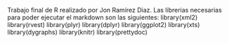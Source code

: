 Trabajo final de R realizado por Jon Ramírez Diaz.
Las librerias necesarias para poder ejecutar el markdown son las siguientes:
library(xml2)
library(rvest)
library(plyr)
library(dplyr)
library(ggplot2)
library(xts)
library(dygraphs)
library(knitr)
library(prettydoc)
